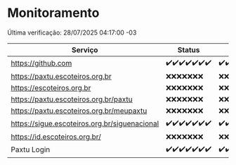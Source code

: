 # Monitoramento

Última verificação: 28/07/2025 04:17:00 -03

|Serviço|Status|Últimas 24h|
|---|---|---|
|https://github.com|<span title="2025-07-21: OK=22">✔️</span><span title="2025-07-22: OK=23">✔️</span><span title="2025-07-23: OK=23">✔️</span><span title="2025-07-24: OK=23">✔️</span><span title="2025-07-25: OK=23">✔️</span><span title="2025-07-26: OK=23">✔️</span><span title="2025-07-27: OK=6">✔️</span>|<span title="27/07/2025 05:12:00 -03 : 200">✔️</span><span title="27/07/2025 06:10:00 -03 : 200">✔️</span><span title="27/07/2025 07:10:00 -03 : 200">✔️</span><span title="27/07/2025 08:08:00 -03 : 200">✔️</span><span title="27/07/2025 09:18:00 -03 : 200">✔️</span><span title="27/07/2025 10:23:00 -03 : 200">✔️</span><span title="27/07/2025 11:08:00 -03 : 200">✔️</span><span title="27/07/2025 12:09:00 -03 : 200">✔️</span><span title="27/07/2025 13:11:00 -03 : 200">✔️</span><span title="27/07/2025 14:08:00 -03 : 200">✔️</span><span title="27/07/2025 15:13:00 -03 : 200">✔️</span><span title="27/07/2025 16:08:00 -03 : 200">✔️</span><span title="27/07/2025 17:10:00 -03 : 200">✔️</span><span title="27/07/2025 18:08:00 -03 : 200">✔️</span><span title="27/07/2025 19:09:00 -03 : 200">✔️</span><span title="27/07/2025 20:09:00 -03 : 200">✔️</span><span title="27/07/2025 21:56:00 -03 : 200">✔️</span><span title="28/07/2025 00:01:00 -03 : 200">✔️</span><span title="28/07/2025 01:36:00 -03 : 200">✔️</span><span title="28/07/2025 02:20:00 -03 : 200">✔️</span><span title="28/07/2025 03:18:00 -03 : 200">✔️</span><span title="28/07/2025 04:17:00 -03 : 200">✔️</span>|
|https://paxtu.escoteiros.org.br|<span title="2025-07-21: Falhas=22">❌</span><span title="2025-07-22: Falhas=23">❌</span><span title="2025-07-23: Falhas=23">❌</span><span title="2025-07-24: Falhas=23">❌</span><span title="2025-07-25: Falhas=23">❌</span><span title="2025-07-26: Falhas=23">❌</span><span title="2025-07-27: Falhas=6">❌</span>|<span title="27/07/2025 05:12:00 -03 : 403">❌</span><span title="27/07/2025 06:10:00 -03 : 403">❌</span><span title="27/07/2025 07:10:00 -03 : 403">❌</span><span title="27/07/2025 08:08:00 -03 : 403">❌</span><span title="27/07/2025 09:18:00 -03 : 403">❌</span><span title="27/07/2025 10:23:00 -03 : 403">❌</span><span title="27/07/2025 11:08:00 -03 : 403">❌</span><span title="27/07/2025 12:09:00 -03 : 403">❌</span><span title="27/07/2025 13:11:00 -03 : 403">❌</span><span title="27/07/2025 14:08:00 -03 : 403">❌</span><span title="27/07/2025 15:13:00 -03 : 403">❌</span><span title="27/07/2025 16:08:00 -03 : 403">❌</span><span title="27/07/2025 17:10:00 -03 : 403">❌</span><span title="27/07/2025 18:08:00 -03 : 403">❌</span><span title="27/07/2025 19:09:00 -03 : 403">❌</span><span title="27/07/2025 20:09:00 -03 : 403">❌</span><span title="27/07/2025 21:56:00 -03 : 403">❌</span><span title="28/07/2025 00:01:00 -03 : 403">❌</span><span title="28/07/2025 01:36:00 -03 : 403">❌</span><span title="28/07/2025 02:20:00 -03 : 403">❌</span><span title="28/07/2025 03:18:00 -03 : 403">❌</span><span title="28/07/2025 04:17:00 -03 : 403">❌</span>|
|https://escoteiros.org.br|<span title="2025-07-21: Falhas=22">❌</span><span title="2025-07-22: Falhas=23">❌</span><span title="2025-07-23: Falhas=23">❌</span><span title="2025-07-24: Falhas=23">❌</span><span title="2025-07-25: Falhas=23">❌</span><span title="2025-07-26: Falhas=23">❌</span><span title="2025-07-27: Falhas=6">❌</span>|<span title="27/07/2025 05:12:00 -03 : 403">❌</span><span title="27/07/2025 06:10:00 -03 : 403">❌</span><span title="27/07/2025 07:10:00 -03 : 403">❌</span><span title="27/07/2025 08:08:00 -03 : 403">❌</span><span title="27/07/2025 09:18:00 -03 : 403">❌</span><span title="27/07/2025 10:23:00 -03 : 403">❌</span><span title="27/07/2025 11:08:00 -03 : 403">❌</span><span title="27/07/2025 12:09:00 -03 : 403">❌</span><span title="27/07/2025 13:11:00 -03 : 403">❌</span><span title="27/07/2025 14:08:00 -03 : 403">❌</span><span title="27/07/2025 15:13:00 -03 : 403">❌</span><span title="27/07/2025 16:08:00 -03 : 403">❌</span><span title="27/07/2025 17:10:00 -03 : 403">❌</span><span title="27/07/2025 18:08:00 -03 : 403">❌</span><span title="27/07/2025 19:09:00 -03 : 403">❌</span><span title="27/07/2025 20:09:00 -03 : 403">❌</span><span title="27/07/2025 21:56:00 -03 : 403">❌</span><span title="28/07/2025 00:01:00 -03 : 403">❌</span><span title="28/07/2025 01:36:00 -03 : 403">❌</span><span title="28/07/2025 02:20:00 -03 : 403">❌</span><span title="28/07/2025 03:18:00 -03 : 403">❌</span><span title="28/07/2025 04:17:00 -03 : 403">❌</span>|
|https://paxtu.escoteiros.org.br/paxtu|<span title="2025-07-21: Falhas=22">❌</span><span title="2025-07-22: Falhas=23">❌</span><span title="2025-07-23: Falhas=23">❌</span><span title="2025-07-24: Falhas=23">❌</span><span title="2025-07-25: Falhas=23">❌</span><span title="2025-07-26: Falhas=23">❌</span><span title="2025-07-27: Falhas=6">❌</span>|<span title="27/07/2025 05:12:00 -03 : 403">❌</span><span title="27/07/2025 06:10:00 -03 : 403">❌</span><span title="27/07/2025 07:10:00 -03 : 403">❌</span><span title="27/07/2025 08:08:00 -03 : 403">❌</span><span title="27/07/2025 09:18:00 -03 : 403">❌</span><span title="27/07/2025 10:23:00 -03 : 403">❌</span><span title="27/07/2025 11:08:00 -03 : 403">❌</span><span title="27/07/2025 12:09:00 -03 : 403">❌</span><span title="27/07/2025 13:11:00 -03 : 403">❌</span><span title="27/07/2025 14:08:00 -03 : 403">❌</span><span title="27/07/2025 15:13:00 -03 : 403">❌</span><span title="27/07/2025 16:08:00 -03 : 403">❌</span><span title="27/07/2025 17:10:00 -03 : 403">❌</span><span title="27/07/2025 18:08:00 -03 : 403">❌</span><span title="27/07/2025 19:09:00 -03 : 403">❌</span><span title="27/07/2025 20:09:00 -03 : 403">❌</span><span title="27/07/2025 21:56:00 -03 : 403">❌</span><span title="28/07/2025 00:01:00 -03 : 403">❌</span><span title="28/07/2025 01:36:00 -03 : 403">❌</span><span title="28/07/2025 02:20:00 -03 : 403">❌</span><span title="28/07/2025 03:18:00 -03 : 403">❌</span><span title="28/07/2025 04:17:00 -03 : 403">❌</span>|
|https://paxtu.escoteiros.org.br/meupaxtu|<span title="2025-07-21: Falhas=22">❌</span><span title="2025-07-22: Falhas=23">❌</span><span title="2025-07-23: Falhas=23">❌</span><span title="2025-07-24: Falhas=23">❌</span><span title="2025-07-25: Falhas=23">❌</span><span title="2025-07-26: Falhas=23">❌</span><span title="2025-07-27: Falhas=6">❌</span>|<span title="27/07/2025 05:12:00 -03 : 403">❌</span><span title="27/07/2025 06:10:00 -03 : 403">❌</span><span title="27/07/2025 07:10:00 -03 : 403">❌</span><span title="27/07/2025 08:08:00 -03 : 403">❌</span><span title="27/07/2025 09:18:00 -03 : 403">❌</span><span title="27/07/2025 10:23:00 -03 : 403">❌</span><span title="27/07/2025 11:08:00 -03 : 403">❌</span><span title="27/07/2025 12:09:00 -03 : 403">❌</span><span title="27/07/2025 13:11:00 -03 : 403">❌</span><span title="27/07/2025 14:08:00 -03 : 403">❌</span><span title="27/07/2025 15:13:00 -03 : 403">❌</span><span title="27/07/2025 16:08:00 -03 : 403">❌</span><span title="27/07/2025 17:10:00 -03 : 403">❌</span><span title="27/07/2025 18:08:00 -03 : 403">❌</span><span title="27/07/2025 19:09:00 -03 : 403">❌</span><span title="27/07/2025 20:09:00 -03 : 403">❌</span><span title="27/07/2025 21:56:00 -03 : 403">❌</span><span title="28/07/2025 00:01:00 -03 : 403">❌</span><span title="28/07/2025 01:36:00 -03 : 403">❌</span><span title="28/07/2025 02:20:00 -03 : 403">❌</span><span title="28/07/2025 03:18:00 -03 : 403">❌</span><span title="28/07/2025 04:17:00 -03 : 403">❌</span>|
|https://sigue.escoteiros.org.br/siguenacional|<span title="2025-07-21: OK=22">✔️</span><span title="2025-07-22: OK=23">✔️</span><span title="2025-07-23: OK=23">✔️</span><span title="2025-07-24: OK=23">✔️</span><span title="2025-07-25: OK=23">✔️</span><span title="2025-07-26: OK=23">✔️</span><span title="2025-07-27: OK=6">✔️</span>|<span title="27/07/2025 05:12:00 -03 : 200">✔️</span><span title="27/07/2025 06:10:00 -03 : 200">✔️</span><span title="27/07/2025 07:10:00 -03 : 200">✔️</span><span title="27/07/2025 08:08:00 -03 : 200">✔️</span><span title="27/07/2025 09:18:00 -03 : 200">✔️</span><span title="27/07/2025 10:23:00 -03 : 200">✔️</span><span title="27/07/2025 11:08:00 -03 : 200">✔️</span><span title="27/07/2025 12:09:00 -03 : 200">✔️</span><span title="27/07/2025 13:11:00 -03 : 200">✔️</span><span title="27/07/2025 14:08:00 -03 : 200">✔️</span><span title="27/07/2025 15:13:00 -03 : 200">✔️</span><span title="27/07/2025 16:08:00 -03 : 200">✔️</span><span title="27/07/2025 17:10:00 -03 : 200">✔️</span><span title="27/07/2025 18:08:00 -03 : 200">✔️</span><span title="27/07/2025 19:09:00 -03 : 200">✔️</span><span title="27/07/2025 20:09:00 -03 : 200">✔️</span><span title="27/07/2025 21:56:00 -03 : 200">✔️</span><span title="28/07/2025 00:01:00 -03 : 200">✔️</span><span title="28/07/2025 01:36:00 -03 : 200">✔️</span><span title="28/07/2025 02:20:00 -03 : 200">✔️</span><span title="28/07/2025 03:18:00 -03 : 200">✔️</span><span title="28/07/2025 04:17:00 -03 : 200">✔️</span>|
|https://id.escoteiros.org.br/|<span title="2025-07-21: Falhas=22">❌</span><span title="2025-07-22: Falhas=23">❌</span><span title="2025-07-23: Falhas=23">❌</span><span title="2025-07-24: Falhas=23">❌</span><span title="2025-07-25: Falhas=23">❌</span><span title="2025-07-26: Falhas=23">❌</span><span title="2025-07-27: Falhas=6">❌</span>|<span title="27/07/2025 05:12:00 -03 : 403">❌</span><span title="27/07/2025 06:10:00 -03 : 403">❌</span><span title="27/07/2025 07:10:00 -03 : 403">❌</span><span title="27/07/2025 08:08:00 -03 : 403">❌</span><span title="27/07/2025 09:18:00 -03 : 403">❌</span><span title="27/07/2025 10:23:00 -03 : 403">❌</span><span title="27/07/2025 11:08:00 -03 : 403">❌</span><span title="27/07/2025 12:09:00 -03 : 403">❌</span><span title="27/07/2025 13:11:00 -03 : 403">❌</span><span title="27/07/2025 14:08:00 -03 : 403">❌</span><span title="27/07/2025 15:13:00 -03 : 403">❌</span><span title="27/07/2025 16:08:00 -03 : 403">❌</span><span title="27/07/2025 17:10:00 -03 : 403">❌</span><span title="27/07/2025 18:08:00 -03 : 403">❌</span><span title="27/07/2025 19:09:00 -03 : 403">❌</span><span title="27/07/2025 20:09:00 -03 : 403">❌</span><span title="27/07/2025 21:56:00 -03 : 403">❌</span><span title="28/07/2025 00:01:00 -03 : 403">❌</span><span title="28/07/2025 01:36:00 -03 : 403">❌</span><span title="28/07/2025 02:20:00 -03 : 403">❌</span><span title="28/07/2025 03:18:00 -03 : 403">❌</span><span title="28/07/2025 04:17:00 -03 : 403">❌</span>|
|Paxtu Login|<span title="2025-07-21: OK=22">✔️</span><span title="2025-07-22: OK=23">✔️</span><span title="2025-07-23: OK=23">✔️</span><span title="2025-07-24: OK=23">✔️</span><span title="2025-07-25: OK=23">✔️</span><span title="2025-07-26: OK=23">✔️</span><span title="2025-07-27: OK=6">✔️</span>|<span title="27/07/2025 05:12:00 -03 : 200">✔️</span><span title="27/07/2025 06:10:00 -03 : 200">✔️</span><span title="27/07/2025 07:10:00 -03 : 200">✔️</span><span title="27/07/2025 08:08:00 -03 : 200">✔️</span><span title="27/07/2025 09:18:00 -03 : 200">✔️</span><span title="27/07/2025 10:23:00 -03 : 200">✔️</span><span title="27/07/2025 11:08:00 -03 : 200">✔️</span><span title="27/07/2025 12:09:00 -03 : 200">✔️</span><span title="27/07/2025 13:11:00 -03 : 200">✔️</span><span title="27/07/2025 14:08:00 -03 : 200">✔️</span><span title="27/07/2025 15:13:00 -03 : 200">✔️</span><span title="27/07/2025 16:08:00 -03 : 200">✔️</span><span title="27/07/2025 17:10:00 -03 : 200">✔️</span><span title="27/07/2025 18:08:00 -03 : 200">✔️</span><span title="27/07/2025 19:09:00 -03 : 200">✔️</span><span title="27/07/2025 20:09:00 -03 : 200">✔️</span><span title="27/07/2025 21:56:00 -03 : 200">✔️</span><span title="28/07/2025 00:01:00 -03 : 200">✔️</span><span title="28/07/2025 01:36:00 -03 : 200">✔️</span><span title="28/07/2025 02:20:00 -03 : 200">✔️</span><span title="28/07/2025 03:18:00 -03 : 200">✔️</span><span title="28/07/2025 04:17:00 -03 : 200">✔️</span>|
